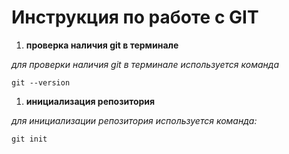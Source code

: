 # **Инструкция по работе с GIT**

1. **проверка наличия git в терминале**

*для проверки наличия git в терминале используется команда*

    git --version

1. **инициализация репозитория**

*для инициализации репозитория используется команда:*

    git init

